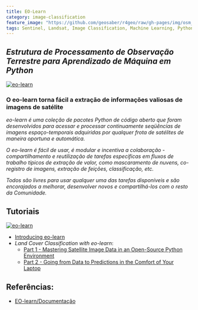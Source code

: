 ```yaml
---
title: EO-Learn
category: image-classification
feature_image: "https://github.com/geosaber/r4geo/raw/gh-pages/img/osm_bkground.png"
tags: Sentinel, Landsat, Image Classification, Machine Learning, Python, PDI
---
```

## ***Estrutura de Processamento de Observação Terrestre para Aprendizado de Máquina em Python***
[![eo-learn](https://github.com/geosaber/r4geo/raw/gh-pages/img/eo-learn.png)](https://github.com/sentinel-hub/eo-learn)

### O **eo-learn** torna fácil a extração de informações valiosas de imagens de satélite
*eo-learn é uma coleção de pacotes Python de código aberto que foram desenvolvidos para acessar e processar continuamente seqüências de imagens espaço-temporais adquiridas por qualquer frota de satélites de maneira oportuna e automática.*

*O eo-learn é fácil de usar, é modular e incentiva a colaboração - compartilhamento e reutilização de tarefas específicas em fluxos de trabalho típicos de extração de valor, como mascaramento de nuvens, co-registro de imagens, extração de feições, classificação, etc.*

*Todos são livres para usar qualquer uma das tarefas disponíveis e são encorajados a melhorar, desenvolver novos e compartilhá-los com o resto da Comunidade.*

## Tutoriais
[![eo-learn](https://github.com/geosaber/r4geo/raw/gh-pages/img/eo-classification.png)](https://github.com/sentinel-hub/eo-learn)

 * [Introducing eo-learn](https://medium.com/sentinel-hub/introducing-eo-learn-ab37f2869f5c)
 * *Land Cover Classification with eo-learn*: 
    * [Part 1 - Mastering Satellite Image Data in an Open-Source Python Environment](https://medium.com/sentinel-hub/land-cover-classification-with-eo-learn-part-1-2471e8098195)
    * [Part 2 - Going from Data to Predictions in the Comfort of Your Laptop](https://medium.com/sentinel-hub/land-cover-classification-with-eo-learn-part-2-bd9aa86f8500)

## Referências:
- [EO-learn/Documentação](https://eo-learn.readthedocs.io)
